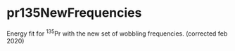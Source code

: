 # pr135NewFrequencies
Energy fit for ${^135}$Pr with the new set of wobbling frequencies. (corrected feb 2020)
